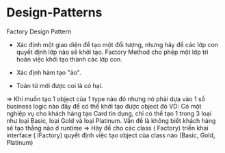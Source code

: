 # Design-Patterns
Factory Design Pattern

- Xác định một giao diện để tạo một đối tượng, nhưng hãy để các lớp con quyết định lớp nào sẽ khởi tạo. Factory Method cho phép một lớp trì hoãn việc khởi tạo thành các lớp con.

- Xác định hàm tạo "ảo".

- Toán tử mới được coi là có hại.

=> Khi muốn tạo 1 object của 1 type nào đó nhưng nó phải dựa vào 1 số business logic nào đấy để có thể khởi tạo được object đó
VD: Có một nghiệp vụ cho khách hàng tạo Card tín dụng, chỉ có thể tạo 1 trong 3 loại như loại Basic, loại Gold và loại Platinum. Vấn đề là không biết khách hàng sẽ tạo thằng nào ở runtime => Hãy để cho các class ( Factory) triển khai interface ( IFactory) quyết định việc tạo object của class nào (Basic, Gold, Platinum)
